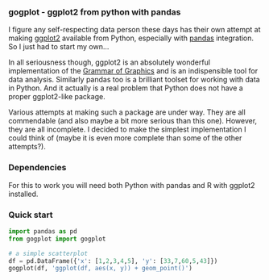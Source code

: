 
### gogplot - ggplot2 from python with pandas

I figure any self-respecting data person these days has their own attempt at making [ggplot2](http://ggplot2.org/) available from Python, especially with [pandas](http://pandas.pydata.org/) integration. So I just had to start my own...

In all seriousness though, ggplot2 is an absolutely wonderful implementation of the [Grammar of Graphics](http://www.amazon.com/The-Grammar-Graphics-Statistics-Computing/dp/0387245448) and is an indispensible tool for data analysis. Similarly pandas too is a brilliant toolset for working with data in Python. And it actually is a real problem that Python does not have a proper ggplot2-like package.

Various attempts at making such a package are under way. They are all commendable (and also maybe a bit more serious than this one). However, they are all incomplete. I decided to make the simplest implementation I could think of (maybe it is even more complete than some of the other attempts?).

### Dependencies

For this to work you will need both Python with pandas and R with ggplot2 installed.

### Quick start

```python
import pandas as pd
from gogplot import gogplot

# a simple scatterplot
df = pd.DataFrame({'x': [1,2,3,4,5], 'y': [33,7,60,5,43]})
gogplot(df, 'ggplot(df, aes(x, y)) + geom_point()')

```
